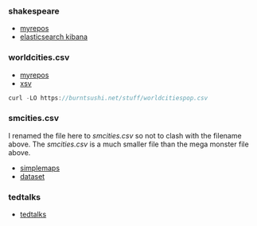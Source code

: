 
### shakespeare

* [myrepos](https://github.com/stormasm?tab=repositories&q=shakespeare&type=&language=&sort=)
* [elasticsearch kibana](https://www.google.com/search?q=githbub+%22shakespeare_6.0.json%22&sxsrf=APq-WBs6Q9_x3IW7VCS-_ndqyrdbQ5SMGg%3A1646080346272&ei=WjEdYpKVEJi90PEPkNuuuAk&ved=0ahUKEwiSqr6Sn6P2AhWYHjQIHZCtC5cQ4dUDCA4&uact=5&oq=githbub+%22shakespeare_6.0.json%22&gs_lcp=Cgdnd3Mtd2l6EAMyBwghEAoQoAEyBwghEAoQoAEyBwghEAoQoAE6BwgjELACECdKBAhBGAFKBAhGGABQhw5YySdggSxoAXAAeACAAYEBiAHEAZIBAzEuMZgBAKABAcABAQ&sclient=gws-wiz)


### worldcities.csv

* [myrepos](https://github.com/michaelangerman?tab=repositories&q=worldcities&type=&language=&sort=)
* [xsv](https://github.com/BurntSushi/xsv#a-whirlwind-tour)

```rust
curl -LO https://burntsushi.net/stuff/worldcitiespop.csv
```

### smcities.csv

I renamed the file here to *smcities.csv* so not to clash with the filename above.  The *smcities.csv* is a much smaller file than the mega monster file above.

* [simplemaps](https://simplemaps.com/data/world-cities)
* [dataset](https://github.com/stormasm/dataset/tree/main/csv)

### tedtalks

* [tedtalks](https://www.kaggle.com/ashishjangra27/ted-talks)
